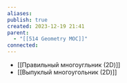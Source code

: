 ```yaml
---
aliases: 
publish: true
created: 2023-12-19 21:41
parent:
  - "[[514 Geometry MOC]]"
connected: 
---
```


- [[Правильный многоугльник (2D)]]
- [[Выпуклый многоугольник (2D)]]













